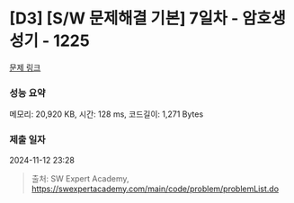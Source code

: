 # [D3] [S/W 문제해결 기본] 7일차 - 암호생성기 - 1225 

[문제 링크](https://swexpertacademy.com/main/code/problem/problemDetail.do?contestProbId=AV14uWl6AF0CFAYD) 

### 성능 요약

메모리: 20,920 KB, 시간: 128 ms, 코드길이: 1,271 Bytes

### 제출 일자

2024-11-12 23:28



> 출처: SW Expert Academy, https://swexpertacademy.com/main/code/problem/problemList.do